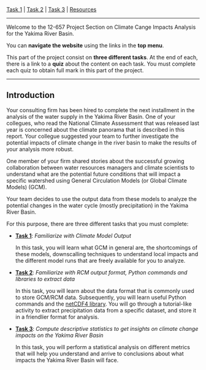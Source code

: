 [Task 1](docs/Task1.md) | [Task 2](docs/Task2.md) | [Task 3](docs/Task3.md) | [Resources](docs/.md)

---

Welcome to the 12-657 Project Section on Climate Cange Impacts Analysis for the Yakima River Basin.

You can **navigate the website** using the links in the **top menu**.

This part of the project consist on **three different tasks**. At the end of each, there is a link to a **quiz**
about the content on each task. You must complete each quiz to obtain full mark in this part of the project.

----
## Introduction

Your consulting firm has been hired to complete the next installment in the analysis of the water supply in the Yakima River Basin. One of your collegues, who read the National Climate Assessment that was released last year is concerned about the climate panorama that is described in this report. Your collegue suggested your team to further investigate the potential impacts of climate change in the river basin to make the results of your analysis more robust.

One member of your firm shared stories about the successful growing collaboration between water resources managers and climate scientists to understand what are the potential future conditions that will impact a specific watershed using General Circulation Models (or Global Climate Models) (GCM).

Your team decides to use the output data from these models to analyze the potential changes in the water cycle (mostly precipitation) in the Yakima River Basin.

For this purpose, there are three different tasks that you must complete:

- [**Task 1**](docs/Task1.md): _Familiarize with Climate Model Output_

    In this task, you will learn what GCM in general are, the shortcomings of these models, downscalling techniques to understand local impacts and the different model runs that are freely available for you to analyze.

- [**Task 2**](docs/Task2.md): _Familiarize with RCM output format, Python commands and libraries to extract data_

    In this task, you will learn about the data format that is commonly used to store GCM/RCM data. Subsequently, you will learn useful Python commands and the [netCDF4 library](http://unidata.github.io/netcdf4-python/). You will go through a tutorial-like activity to extract precipitation data from a specific dataset, and store it in a friendlier format for analysis.

- [**Task 3**](docs/Task3.md): _Compute descriptive statistics to get insights on climate change impacts on the Yakima River Basin_

    In this task, you will perform a statistical analysis on different metrics that will help you understand and arrive to conclusions about what impacts the Yakima River Basin will face.
